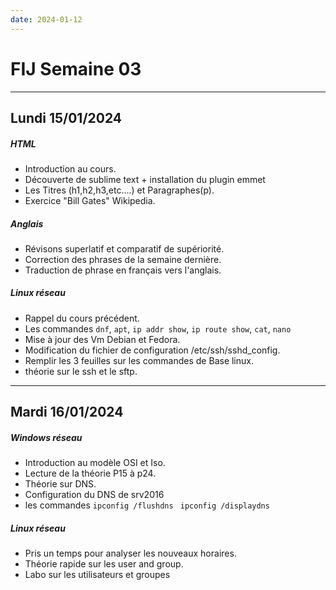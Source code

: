 ```yaml
---
date: 2024-01-12
---
```

# FIJ Semaine 03

---
## Lundi 15/01/2024
##### HTML
- Introduction au cours.
- Découverte de sublime text + installation du plugin emmet
- Les Titres (h1,h2,h3,etc....) et Paragraphes(p).
- Exercice "Bill Gates" Wikipedia. 
##### Anglais
- Révisons superlatif et comparatif de supériorité.
- Correction des phrases de la semaine dernière.
- Traduction de phrase en français vers l'anglais.
##### Linux réseau
- Rappel du cours précédent.
- Les commandes `dnf`, `apt`, `ip addr show`, `ip route show`, `cat`, `nano`
- Mise à jour des Vm Debian et Fedora.
- Modification du fichier de configuration /etc/ssh/sshd_config.
- Remplir les 3 feuilles sur les commandes de Base linux. 
- théorie sur le ssh et le sftp. 
---
## Mardi 16/01/2024
##### Windows réseau
- Introduction au modèle OSI et Iso.
- Lecture de la théorie P15 à p24.
- Théorie sur DNS.
- Configuration du DNS de srv2016
- les commandes `ipconfig /flushdns ` `ipconfig /displaydns`

##### Linux réseau
- Pris un temps pour analyser les nouveaux horaires.
- Théorie rapide sur les user and group.
- Labo sur les utilisateurs et groupes